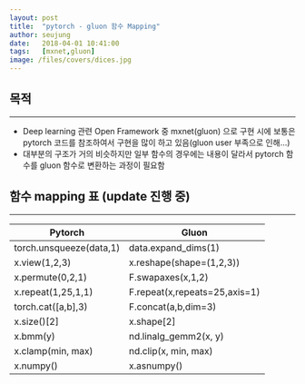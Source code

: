 ```yaml
---
layout: post
title:  "pytorch - gluon 함수 Mapping"
author: seujung
date:   2018-04-01 10:41:00
tags:	[mxnet,gluon]
image: /files/covers/dices.jpg
---
```


## 목적
---
- Deep learning 관련 Open Framework 중 mxnet(gluon) 으로 구현 시에 보통은 pytorch 코드를 참조하여서 구현을 많이 하고 있음(gluon user 부족으로 인해...)
- 대부분의 구조가 거의 비슷하지만 일부 함수의 경우에는 내용이 달라서 pytorch 함수를 gluon 함수로 변환하는 과정이 필요함


## 함수 mapping 표 (update 진행 중)
---


|  <center>Pytorch</center> |  <center>Gluon</center> |
|:--------|:--------|
|torch.unsqueeze(data,1)| data.expand_dims(1)|
|x.view(1,2,3)| x.reshape(shape=(1,2,3))|
|x.permute(0,2,1)|F.swapaxes(x,1,2)|
|x.repeat(1,25,1,1)|F.repeat(x,repeats=25,axis=1)|
|torch.cat([a,b],3)|F.concat(a,b,dim=3)|
|x.size()[2]|x.shape[2]|
|x.bmm(y)|nd.linalg_gemm2(x, y)|
|x.clamp(min, max)|nd.clip(x, min, max)|
|x.numpy()|x.asnumpy()|
